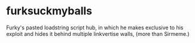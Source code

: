 # furksuckmyballs
Furky's pasted loadstring script hub, in which he makes exclusive to his exploit and hides it behind multiple linkvertise walls, (more than Sirmeme.)
